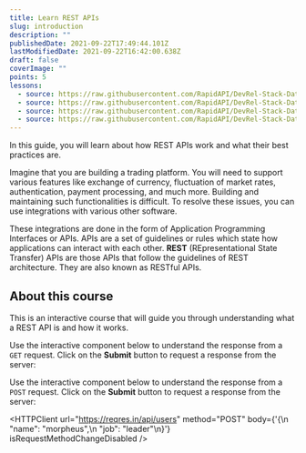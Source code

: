 ```yaml
---
title: Learn REST APIs
slug: introduction
description: ""
publishedDate: 2021-09-22T17:49:44.101Z
lastModifiedDate: 2021-09-22T16:42:00.638Z
draft: false
coverImage: ""
points: 5
lessons:
  - source: https://raw.githubusercontent.com/RapidAPI/DevRel-Stack-Data/dev/learn/courses/rest-apis/modules/introduction/lessons/01-what-is-an-api.md
  - source: https://raw.githubusercontent.com/RapidAPI/DevRel-Stack-Data/dev/learn/courses/rest-apis/modules/introduction/lessons/02-what-is-a-rest-api.md
  - source: https://raw.githubusercontent.com/RapidAPI/DevRel-Stack-Data/dev/learn/courses/rest-apis/modules/introduction/lessons/03-how-does-a-rest-api-work.md
  - source: https://raw.githubusercontent.com/RapidAPI/DevRel-Stack-Data/dev/learn/courses/rest-apis/modules/introduction/lessons/04-versioning-rest-apis.md
---
```


<Lead>In this guide, you will learn about how REST APIs work and what their best practices are.</Lead>

Imagine that you are building a trading platform. You will need to support various features like exchange of currency, fluctuation of market rates, authentication, payment processing, and much more. Building and maintaining such functionalities is difficult. To resolve these issues, you can use integrations with various other software.

These integrations are done in the form of Application Programming Interfaces or APIs. APIs are a set of guidelines or rules which state how applications can interact with each other. **REST** (REpresentational State Transfer) APIs are those APIs that follow the guidelines of REST architecture. They are also known as RESTful APIs.

## About this course

This is an interactive course that will guide you through understanding what a REST API is and how it works.

Use the interactive component below to understand the response from a `GET` request. Click on the **Submit** button to request a response from the server:

<HTTPClient
  url="https://reqres.in/api/users"
  method="GET"
  isRequestMethodChangeDisabled
/>

Use the interactive component below to understand the response from a `POST` request. Click on the **Submit** button to request a response from the server:

<HTTPClient
  url="https://reqres.in/api/users"
  method="POST"
  body={'{\n    "name": "morpheus",\n    "job": "leader"\n}'}
  isRequestMethodChangeDisabled
/>
